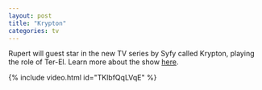 ```yaml
---
layout: post
title: "Krypton"
categories: tv
---
```

Rupert will guest star in the new TV series by Syfy called Krypton, playing the role of Ter-El. Learn more about the show [here](http://www.syfy.com/krypton).

{% include video.html id="TKlbfQqLVqE" %}
